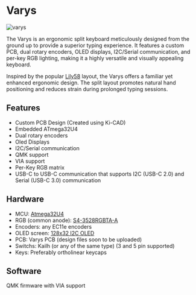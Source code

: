 # Varys

![varys](https://i.imgur.com/XDd9HKF.jpeg)

The Varys is an ergonomic split keyboard meticulously designed from the ground up to provide a superior typing experience. It features a custom PCB, dual rotary encoders, OLED displays, I2C/Serial communication, and per-key RGB lighting, making it a highly versatile and visually appealing keyboard.

Inspired by the popular [Lily58](https://github.com/kata0510/Lily58) layout, the Varys offers a familiar yet enhanced ergonomic design. The split layout promotes natural hand positioning and reduces strain during prolonged typing sessions.


## Features

- Custom PCB Design (Created using Ki-CAD)
- Embedded ATmega32U4
- Dual rotary encoders
- Oled Displays
- I2C/Serial communication
- QMK support
- VIA support
- Per-Key RGB matrix
- USB-C to USB-C communication that supports I2C (USB-C 2.0) and Serial (USB-C 3.0) communication

## Hardware

- MCU: [Atmega32U4](https://ww1.microchip.com/downloads/en/devicedoc/atmel-7766-8-bit-avr-atmega16u4-32u4_datasheet.pdf)
- RGB (common anode): [S4-3528RGBTA-A](https://www.lcsc.com/datasheet/lcsc_datasheet_2105242008_TUOZHAN-S4-3528RGBTA-A_C2827321.pdf)
- Encoders: any EC11e encoders
- OLED screen: [128x32 I2C OLED](https://www.robotshop.com/products/091-inch-128x32-i2c-oled-display-blue?srsltid=AfmBOopMBvhXWwSjL9UVT_jD7w8psHUryHTW6MubviTzbzZXddA6pHVc-_U) 
- PCB: Varys PCB (design files soon to be uploaded)
- Switchs: Kailh (or any of the same type) (3 and 5 pin supported)
- Keys: Preferably ortholinear keycaps

## Software

QMK firmware with VIA support
